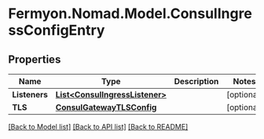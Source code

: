 # Fermyon.Nomad.Model.ConsulIngressConfigEntry

## Properties

Name | Type | Description | Notes
------------ | ------------- | ------------- | -------------
**Listeners** | [**List&lt;ConsulIngressListener&gt;**](ConsulIngressListener.md) |  | [optional] 
**TLS** | [**ConsulGatewayTLSConfig**](ConsulGatewayTLSConfig.md) |  | [optional] 

[[Back to Model list]](../README.md#documentation-for-models) [[Back to API list]](../README.md#documentation-for-api-endpoints) [[Back to README]](../README.md)

